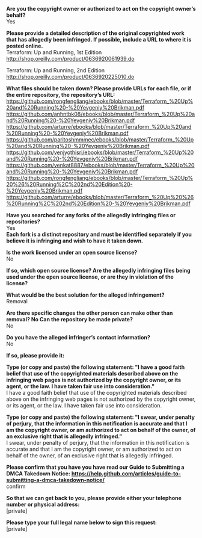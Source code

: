 **Are you the copyright owner or authorized to act on the copyright owner’s behalf?**  
Yes     
   
**Please provide a detailed description of the original copyrighted work that has allegedly been infringed. If possible, include a URL to where it is posted online.**    
Terraform: Up and Running, 1st Edition    
http://shop.oreilly.com/product/0636920061939.do   
   
Terraform: Up and Running, 2nd Edition    
http://shop.oreilly.com/product/0636920225010.do   
   
**What files should be taken down? Please provide URLs for each file, or if the entire repository, the repository’s URL:**    
https://github.com/rongfengliang/ebooks/blob/master/Terraform_%20Up%20and%20Running%20-%20Yevgeniy%20Brikman.pdf    
https://github.com/anhntbk08/ebooks/blob/master/Terraform_%20Up%20and%20Running%20-%20Yevgeniy%20Brikman.pdf    
https://github.com/arturre/ebooks/blob/master/Terraform_%20Up%20and%20Running%20-%20Yevgeniy%20Brikman.pdf    
https://github.com/paritoshmmmec/ebooks/blob/master/Terraform_%20Up%20and%20Running%20-%20Yevgeniy%20Brikman.pdf    
https://github.com/venjyothisri/ebooks/blob/master/Terraform_%20Up%20and%20Running%20-%20Yevgeniy%20Brikman.pdf    
https://github.com/venkat8887/ebooks/blob/master/Terraform_%20Up%20and%20Running%20-%20Yevgeniy%20Brikman.pdf    
https://github.com/rongfengliang/ebooks/blob/master/Terraform_%20Up%20%26%20Running%2C%202nd%20Edition%20-%20Yevgeniy%20Brikman.pdf    
https://github.com/arturre/ebooks/blob/master/Terraform_%20Up%20%26%20Running%2C%202nd%20Edition%20-%20Yevgeniy%20Brikman.pdf   
   
**Have you searched for any forks of the allegedly infringing files or repositories?**  
Yes      
**Each fork is a distinct repository and must be identified separately if you believe it is infringing and wish to have it taken down.**    

**Is the work licensed under an open source license?**  
No      

**If so, which open source license? Are the allegedly infringing files being used under the open source license, or are they in violation of the license?**       
   
**What would be the best solution for the alleged infringement?**   
Removal      

**Are there specific changes the other person can make other than removal? No Can the repository be made private?**    
No     
   
**Do you have the alleged infringer’s contact information?**  
No      

**If so, please provide it:**     
   
**Type (or copy and paste) the following statement: "I have a good faith belief that use of the copyrighted materials described above on the infringing web pages is not authorized by the copyright owner, or its agent, or the law. I have taken fair use into consideration."**    
I have a good faith belief that use of the copyrighted materials described above on the infringing web pages is not authorized by the copyright owner, or its agent, or the law. I have taken fair use into consideration.   
   
**Type (or copy and paste) the following statement: "I swear, under penalty of perjury, that the information in this notification is accurate and that I am the copyright owner, or am authorized to act on behalf of the owner, of an exclusive right that is allegedly infringed."**    
I swear, under penalty of perjury, that the information in this notification is accurate and that I am the copyright owner, or am authorized to act on behalf of the owner, of an exclusive right that is allegedly infringed.   
   
**Please confirm that you have you have read our Guide to Submitting a DMCA Takedown Notice: https://help.github.com/articles/guide-to-submitting-a-dmca-takedown-notice/**   
confirm   
   
**So that we can get back to you, please provide either your telephone number or physical address:**    
[private]  

**Please type your full legal name below to sign this request:**    
[private]   
